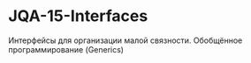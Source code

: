 # JQA-15-Interfaces
Интерфейсы для организации малой связности. Обобщённое программирование (Generics)
